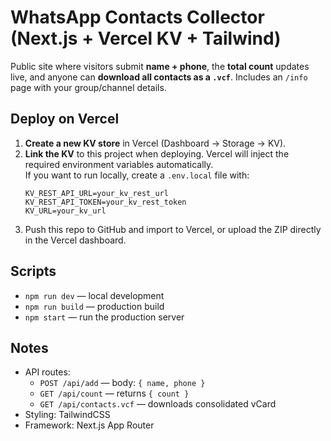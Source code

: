 # WhatsApp Contacts Collector (Next.js + Vercel KV + Tailwind)

Public site where visitors submit **name + phone**, the **total count** updates live, and anyone can **download all contacts as a `.vcf`**. Includes an `/info` page with your group/channel details.

## Deploy on Vercel

1. **Create a new KV store** in Vercel (Dashboard → Storage → KV).  
2. **Link the KV** to this project when deploying. Vercel will inject the required environment variables automatically.  
   If you want to run locally, create a `.env.local` file with:
   ```env
   KV_REST_API_URL=your_kv_rest_url
   KV_REST_API_TOKEN=your_kv_rest_token
   KV_URL=your_kv_url
   ```
3. Push this repo to GitHub and import to Vercel, or upload the ZIP directly in the Vercel dashboard.

## Scripts
- `npm run dev` — local development
- `npm run build` — production build
- `npm start` — run the production server

## Notes
- API routes:
  - `POST /api/add` — body: `{ name, phone }`
  - `GET /api/count` — returns `{ count }`
  - `GET /api/contacts.vcf` — downloads consolidated vCard
- Styling: TailwindCSS
- Framework: Next.js App Router
